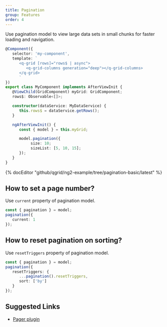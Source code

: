 ```yaml
---
title: Pagination
group: Features
order: 4
---
```


Use pagination model to view large data sets in small chunks for faster loading and navigation.

```typescript
@Component({
   selector: 'my-component',
   template: `
      <q-grid [rows]="rows$ | async">
         <q-grid-columns generation="deep"></q-grid-columns>
      </q-grid>
      `
})
export class MyComponent implements AfterViewInit {
   @ViewChild(GridComponent) myGrid: GridComponent;   
   rows$: Observable<[]>;

   constructor(dataService: MyDataService) {
      this.rows$ = dataService.getRows();
   }

   ngAfterViewInit() {
      const { model } = this.myGrid;

      model.pagination({
		   size: 10;
		   sizeList: [5, 10, 15];
      });
   }
}
```

{% docEditor "github/qgrid/ng2-example/tree/pagination-basic/latest" %}

## How to set a page number?

Use `current` property of pagination model.

```typescript
const { pagination } = model;
pagination({
   current: 1
});
```

## How to reset pagination on sorting?

Use `resetTriggers` property of pagination model.

```typescript
const { pagination } = model;
pagination({
   resetTriggers: {
      ...pagination().resetTriggers,
      sort: ['by']   
   }
});
```

## Suggested Links

* [Pager plugin](/plugin/pager.html)